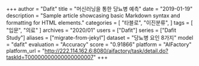 +++
author = "Dafit"
title = "머신러닝을 통한 당뇨병 예측"
date = "2019-01-19"
description = "Sample article showcasing basic Markdown syntax and formatting for HTML elements."
categories = [
    "타블로",
    "이진분류",
]
tags = [
    "입문",
    "의료"
]
archives = "2020/01"
users = ["Dafit"]
series = ["Dafit Study"]
aliases = ["migrate-from-jekyl"]
dataset = "당뇨병 요인 8가지"
model = "dafit"
evaluation = "Accuracy"
score = "0.91866"
platform = "AIFactory"
platform_url = "http://222.114.162.6:8080/aifactory/task/detail.do?taskId=T00000000000000000007"
+++